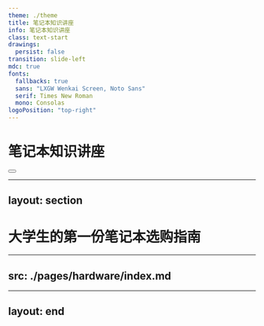 ```yaml
---
theme: ./theme
title: 笔记本知识讲座
info: 笔记本知识讲座
class: text-start
drawings:
  persist: false
transition: slide-left
mdc: true
fonts:
  fallbacks: true
  sans: "LXGW Wenkai Screen, Noto Sans"
  serif: Times New Roman
  mono: Consolas
logoPosition: "top-right"
---
```


# 笔记本知识讲座

<div class="abs-br m-6 flex gap-2">
  <button @click="$slidev.nav.openInEditor()" title="Open in Editor" class="text-xl slidev-icon-btn opacity-50 !border-none !hover:text-white">
    <carbon:edit />
  </button>
  <a href="https://github.com/BUCTSNC/LaptopLecture" target="_blank" alt="GitHub" title="打开GitHub查看源码"
    class="text-xl slidev-icon-btn opacity-50 !border-none !hover:text-white">
    <carbon-logo-github />
  </a>
</div>

---
layout: section
---

# 大学生的第一份笔记本选购指南

<!-- 考虑到多数对计算机比较了解的同学应该都在高考完就买完电脑了吧
这里我们就只简单讲一下笔记本的选购，就不深入讲各种硬件知识了，
很多同学可能也不感兴趣，软件部分更能提高大家的在校体验 -->
---
src: ./pages/hardware/index.md
---

<!-- Slides will be imported from ./pages/hardware/index.md -->

---
layout: end
---
